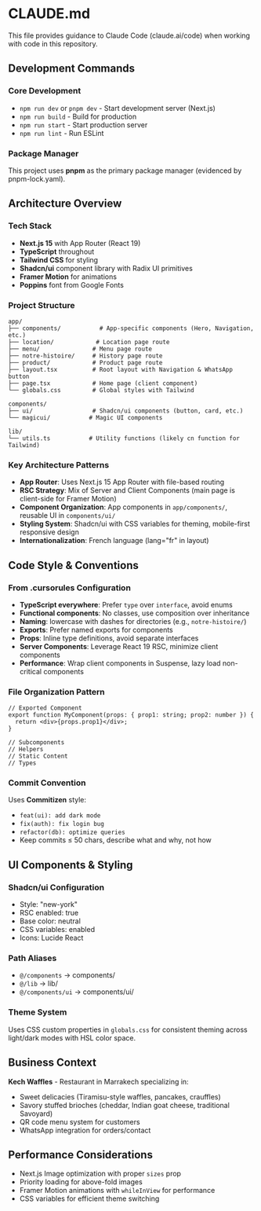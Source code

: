 # CLAUDE.md

This file provides guidance to Claude Code (claude.ai/code) when working with code in this repository.

## Development Commands

### Core Development
- `npm run dev` or `pnpm dev` - Start development server (Next.js)
- `npm run build` - Build for production
- `npm run start` - Start production server
- `npm run lint` - Run ESLint

### Package Manager
This project uses **pnpm** as the primary package manager (evidenced by pnpm-lock.yaml).

## Architecture Overview

### Tech Stack
- **Next.js 15** with App Router (React 19)
- **TypeScript** throughout
- **Tailwind CSS** for styling
- **Shadcn/ui** component library with Radix UI primitives
- **Framer Motion** for animations
- **Poppins** font from Google Fonts

### Project Structure
```
app/
├── components/           # App-specific components (Hero, Navigation, etc.)
├── location/            # Location page route
├── menu/               # Menu page route
├── notre-histoire/     # History page route
├── product/            # Product page route
├── layout.tsx          # Root layout with Navigation & WhatsApp button
├── page.tsx            # Home page (client component)
└── globals.css         # Global styles with Tailwind

components/
├── ui/                 # Shadcn/ui components (button, card, etc.)
└── magicui/           # Magic UI components

lib/
└── utils.ts           # Utility functions (likely cn function for Tailwind)
```

### Key Architecture Patterns
- **App Router**: Uses Next.js 15 App Router with file-based routing
- **RSC Strategy**: Mix of Server and Client Components (main page is client-side for Framer Motion)
- **Component Organization**: App components in `app/components/`, reusable UI in `components/ui/`
- **Styling System**: Shadcn/ui with CSS variables for theming, mobile-first responsive design
- **Internationalization**: French language (lang="fr" in layout)

## Code Style & Conventions

### From .cursorules Configuration
- **TypeScript everywhere**: Prefer `type` over `interface`, avoid enums
- **Functional components**: No classes, use composition over inheritance
- **Naming**: lowercase with dashes for directories (e.g., `notre-histoire/`)
- **Exports**: Prefer named exports for components
- **Props**: Inline type definitions, avoid separate interfaces
- **Server Components**: Leverage React 19 RSC, minimize client components
- **Performance**: Wrap client components in Suspense, lazy load non-critical components

### File Organization Pattern
```tsx
// Exported Component
export function MyComponent(props: { prop1: string; prop2: number }) {
  return <div>{props.prop1}</div>;
}

// Subcomponents
// Helpers
// Static Content
// Types
```

### Commit Convention
Uses **Commitizen** style:
- `feat(ui): add dark mode`
- `fix(auth): fix login bug`
- `refactor(db): optimize queries`
- Keep commits ≤ 50 chars, describe what and why, not how

## UI Components & Styling

### Shadcn/ui Configuration
- Style: "new-york"
- RSC enabled: true
- Base color: neutral
- CSS variables: enabled
- Icons: Lucide React

### Path Aliases
- `@/components` → components/
- `@/lib` → lib/
- `@/components/ui` → components/ui/

### Theme System
Uses CSS custom properties in `globals.css` for consistent theming across light/dark modes with HSL color space.

## Business Context
**Kech Waffles** - Restaurant in Marrakech specializing in:
- Sweet delicacies (Tiramisu-style waffles, pancakes, crauffles)
- Savory stuffed brioches (cheddar, Indian goat cheese, traditional Savoyard)
- QR code menu system for customers
- WhatsApp integration for orders/contact

## Performance Considerations
- Next.js Image optimization with proper `sizes` prop
- Priority loading for above-fold images
- Framer Motion animations with `whileInView` for performance
- CSS variables for efficient theme switching